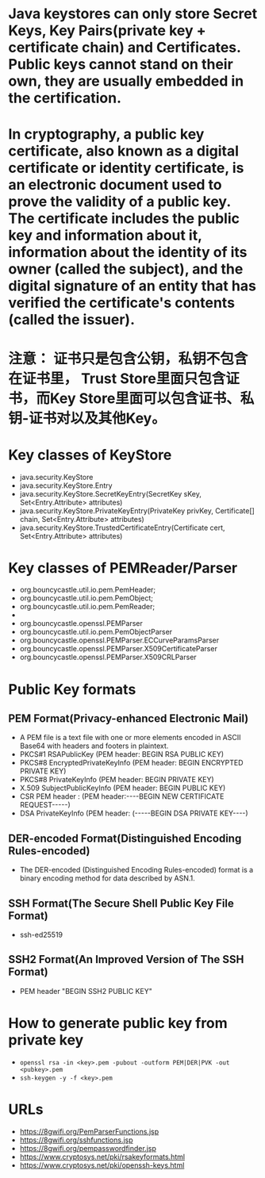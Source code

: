 # Java keystores can only store Secret Keys, Key Pairs(private key + certificate chain) and Certificates. Public keys cannot stand on their own, they are usually embedded in the certification.

# In cryptography, a public key certificate, also known as a digital certificate or identity certificate, is an electronic document used to prove the validity of a public key. The certificate includes the public key and information about it, information about the identity of its owner (called the subject), and the digital signature of an entity that has verified the certificate's contents (called the issuer).

# 注意： 证书只是包含公钥，私钥不包含在证书里， Trust Store里面只包含证书，而Key Store里面可以包含证书、私钥-证书对以及其他Key。

# Key classes of KeyStore
- java.security.KeyStore
- java.security.KeyStore.Entry
- java.security.KeyStore.SecretKeyEntry(SecretKey sKey, Set<Entry.Attribute> attributes)
- java.security.KeyStore.PrivateKeyEntry(PrivateKey privKey, Certificate[] chain, Set<Entry.Attribute> attributes)
- java.security.KeyStore.TrustedCertificateEntry(Certificate cert, Set<Entry.Attribute> attributes)

# Key classes of PEMReader/Parser
- org.bouncycastle.util.io.pem.PemHeader;
- org.bouncycastle.util.io.pem.PemObject;
- org.bouncycastle.util.io.pem.PemReader;
- 
- org.bouncycastle.openssl.PEMParser
- org.bouncycastle.util.io.pem.PemObjectParser
- org.bouncycastle.openssl.PEMParser.ECCurveParamsParser
- org.bouncycastle.openssl.PEMParser.X509CertificateParser
- org.bouncycastle.openssl.PEMParser.X509CRLParser

# Public Key formats
## PEM Format(Privacy-enhanced Electronic Mail)
- A PEM file is a text file with one or more elements encoded in ASCII Base64 with headers and footers in plaintext.
- PKCS#1 RSAPublicKey (PEM header: BEGIN RSA PUBLIC KEY)
- PKCS#8 EncryptedPrivateKeyInfo (PEM header: BEGIN ENCRYPTED PRIVATE KEY)
- PKCS#8 PrivateKeyInfo (PEM header: BEGIN PRIVATE KEY)
- X.509 SubjectPublicKeyInfo (PEM header: BEGIN PUBLIC KEY)
- CSR PEM header : (PEM header:----BEGIN NEW CERTIFICATE REQUEST-----)
- DSA PrivateKeyInfo (PEM header: (-----BEGIN DSA PRIVATE KEY----)
## DER-encoded Format(Distinguished Encoding Rules-encoded)
- The DER-encoded (Distinguished Encoding Rules-encoded) format is a binary encoding method for data described by ASN.1.
## SSH Format(The Secure Shell Public Key File Format)
- ssh-ed25519 <content> <commonce>
## SSH2 Format(An Improved Version of The SSH Format)
- PEM header "BEGIN SSH2 PUBLIC KEY"

# How to generate public key from private key
- `openssl rsa -in <key>.pem -pubout -outform PEM|DER|PVK -out <pubkey>.pem`
- `ssh-keygen -y -f <key>.pem`

# URLs
- https://8gwifi.org/PemParserFunctions.jsp
- https://8gwifi.org/sshfunctions.jsp
- https://8gwifi.org/pempasswordfinder.jsp
- https://www.cryptosys.net/pki/rsakeyformats.html
- https://www.cryptosys.net/pki/openssh-keys.html